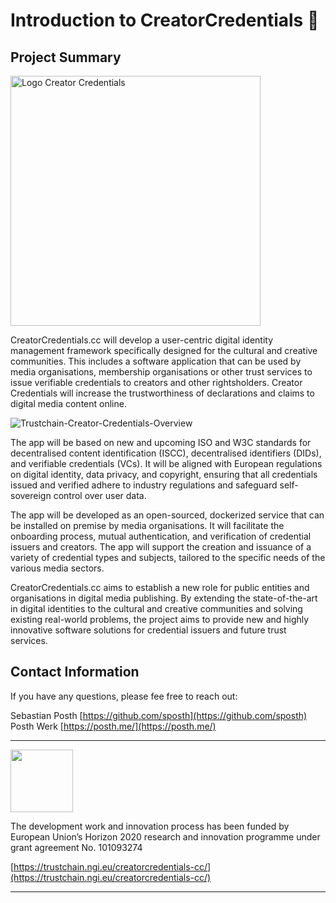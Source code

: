 # Introduction to CreatorCredentials 👋  

## Project Summary

<img width="400" alt="Logo Creator Credentials" src="https://files.gitbook.com/v0/b/gitbook-x-prod.appspot.com/o/spaces%2FQ24Y4feVWHWWf6v1gexc%2Fuploads%2FxlE0FTRP8JHdjiRec6UE%2FCC%20logo-text.png?alt=media&token=2e374337-ca59-4c78-aa1b-329e185c91a0">

CreatorCredentials.cc will develop a user-centric digital identity management framework specifically designed for the cultural and creative communities. This includes a software application that can be used by media organisations, membership organisations or other trust services to issue verifiable credentials to creators and other rightsholders. Creator Credentials will increase the trustworthiness of declarations and claims to digital media content online.

![Trustchain-Creator-Credentials-Overview](https://1873141165-files.gitbook.io/~/files/v0/b/gitbook-x-prod.appspot.com/o/spaces%2FQ24Y4feVWHWWf6v1gexc%2Fuploads%2FA2ZlVfvy4elAp8Tnegp1%2FTrustchain-Creator-Credentials-Overview.png?alt=media&token=d413b189-c965-4ea6-ae2a-eefa4ba150a4)

The app will be based on new and upcoming ISO and W3C standards for decentralised content identification (ISCC), decentralised identifiers (DIDs), and verifiable credentials (VCs). It will be aligned with European regulations on digital identity, data privacy, and copyright, ensuring that all credentials issued and verified adhere to industry regulations and safeguard self-sovereign control over user data.

The app will be developed as an open-sourced, dockerized service that can be installed on premise by media organisations. It will facilitate the onboarding process, mutual authentication, and verification of credential issuers and creators. The app will support the creation and issuance of a variety of credential types and subjects, tailored to the specific needs of the various media sectors.

CreatorCredentials.cc aims to establish a new role for public entities and organisations in digital media publishing. By extending the state-of-the-art in digital identities to the cultural and creative communities and solving existing real-world problems, the project aims to provide new and highly innovative software solutions for credential issuers and future trust services.

## Contact Information

If you have any questions, please fee free to reach out:

Sebastian Posth [https://github.com/sposth](https://github.com/sposth)  
Posth Werk [https://posth.me/](https://posth.me/)

---
<img src="https://github.com/CreatorCredentials/.github/assets/14913025/f53962c2-7c4c-4312-a0b2-1485de3e60e5" width="100"/>

The development work and innovation process has been funded by European Union’s Horizon 2020 research and innovation programme under grant agreement No. 101093274

[https://trustchain.ngi.eu/creatorcredentials-cc/](https://trustchain.ngi.eu/creatorcredentials-cc/)

---

